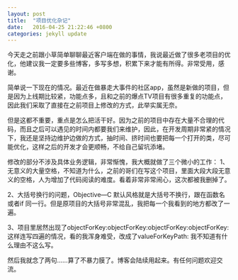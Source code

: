 ```yaml
---
layout: post
title:  "项目优化杂记"
date:   2016-04-25 21:22:46 +0800
categories: jekyll update
---
```


今天走之前跟小草简单聊聊最近客户端在做的事情，我说最近做了很多老项目的优化，他建议我一定要多些博客，多写多想，积累下来才能有所得。非常受用，感谢。

简单说一下现在的情况。最近在做暴走大事件的社区app，虽然是新做的项目，但是因为上线期比较紧，功能点多，且和之前的爆点TV项目有很多重复的功能点，因此我们采取了直接在之前项目上修改的方式，此举实属无奈。

但是这都不重要，重点是怎么把活干好。因为之前的项目中存在大量不合理的代码，而且之后可以遇见的时间内都要我们来维护，因此，在开发周期非常紧的情况下，我还是坚持边维护边做的方式，抽时间、挤时间也要把每一个打开的类，尽可能优化，这样之后的开发才会更顺畅，不给自己留坑添堵。

修改的部分不涉及具体业务逻辑，非常惭愧，我大概就做了三个微小的工作：
1、无意义的大量空格，不知道为什么，之前的哥们在写这个项目，里面大段大段无意义的空格，人为增加了代码阅读的难度。看着非常非常闹心，这次都被我删掉了。

2、大括号换行的问题，Objective—C 默认风格就是大括号不换行，跟在函数名或者if 同一行。但是原项目的大括号非常混乱，我把每一个我看到的地方都改了一遍。

3、项目里居然出现了objectForKey:objectForKey:objectForKey:objectForKey: 这样连写四遍的情况，看的我浑身难受，改成了valueForKeyPath: 我不知道有什么理由不这么写。

然后我就念了两句……算了不暴力膜了。博客会陆续用起来。有任何问题欢迎交流。